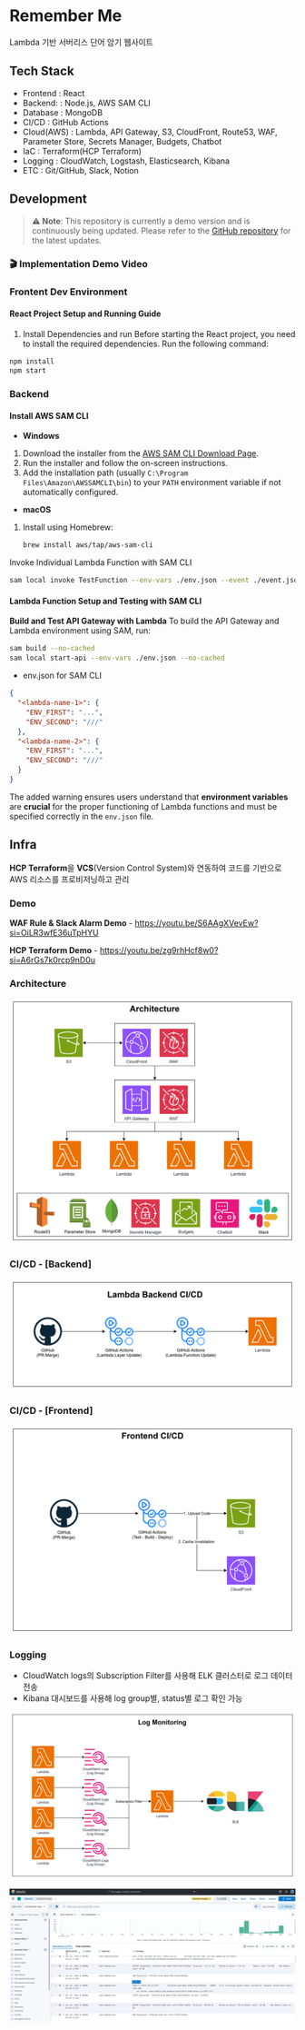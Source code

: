 # Remember Me

Lambda 기반 서버리스 단어 암기 웹사이트

## Tech Stack

- Frontend   : React
- Backend:   : Node.js, AWS SAM CLI
- Database   : MongoDB
- CI/CD      : GitHub Actions
- Cloud(AWS) : Lambda, API Gateway, S3, CloudFront, Route53, WAF, Parameter Store, Secrets Manager, Budgets, Chatbot
- IaC        : Terraform(HCP Terraform)
- Logging    : CloudWatch, Logstash, Elasticsearch, Kibana
- ETC        : Git/GitHub, Slack, Notion

## Development

> **⚠️ Note**: This repository is currently a demo version and is continuously being updated. Please refer to the [GitHub repository](https://github.com/nurdworker/rememberme) for the latest updates. 

### 🎬 Implementation Demo Video
  
### **Frontent Dev Environment**
#### React Project Setup and Running Guide
1. Install Dependencies and run
Before starting the React project, you need to install the required dependencies. Run the following command:
```bash
npm install
npm start
```

### **Backend**
#### **Install AWS SAM CLI**
- **Windows**
1. Download the installer from the [AWS SAM CLI Download Page](https://aws.amazon.com/serverless/sam/).
2. Run the installer and follow the on-screen instructions.
3. Add the installation path (usually `C:\Program Files\Amazon\AWSSAMCLI\bin`) to your `PATH` environment variable if not automatically configured.
- **macOS**
1. Install using Homebrew:
   ```bash
   brew install aws/tap/aws-sam-cli
   ```

Invoke Individual Lambda Function with SAM CLI
```bash
sam local invoke TestFunction --env-vars ./env.json --event ./event.json
```

#### Lambda Function Setup and Testing with SAM CLI
**Build and Test API Gateway with Lambda**
To build the API Gateway and Lambda environment using SAM, run:
```bash
sam build --no-cached
sam local start-api --env-vars ./env.json --no-cached
```
- env.json for SAM CLI
```json
{
  "<lambda-name-1>": {
    "ENV_FIRST": "...",
    "ENV_SECOND": "///"
  },
  "<lambda-name-2>": {
    "ENV_FIRST": "...",
    "ENV_SECOND": "///"
  }
}
```
The added warning ensures users understand that **environment variables** are **crucial** for the proper functioning of Lambda functions and must be specified correctly in the `env.json` file.




## Infra

**HCP Terraform**을 **VCS**(Version Control System)와 연동하여 코드를 기반으로 AWS 리소스를 프로비저닝하고 관리

### Demo

**WAF Rule & Slack Alarm Demo** - <https://youtu.be/S6AAgXVevEw?si=OiLR3wfE36uTpHYU>

**HCP Terraform Demo** - <https://youtu.be/zg9rhHcf8w0?si=A6rGs7k0rcp9nD0u>

### Architecture

![Architecture](/assets/img/architecture.png)

### CI/CD - [Backend]

![Backend CI/CD](/assets/img/backend_ci_cd.png)

### CI/CD - [Frontend]

![Frontend CI/CD](/assets/img/frontend_ci_cd.png)

### Logging

- CloudWatch logs의 Subscription Filter를 사용해 ELK 클러스터로 로그 데이터 전송
- Kibana 대시보드를 사용해 log group별, status별 로그 확인 가능

![Logging Workflow](/assets/img/log_monitoring.png)

![Kibana Dashboard](/assets/img/kibana_dashboard.png)
